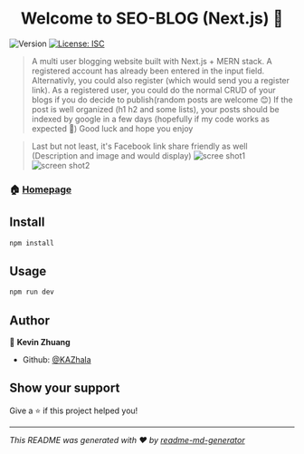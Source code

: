 <h1 align="center">Welcome to SEO-BLOG (Next.js) 👋</h1>
<p>
  <img alt="Version" src="https://img.shields.io/badge/version-1.0.0-blue.svg?cacheSeconds=2592000" />
  <a href="#" target="_blank">
    <img alt="License: ISC" src="https://img.shields.io/badge/License-ISC-yellow.svg" />
  </a>
</p>

> A multi user blogging website built with Next.js + MERN stack. 
> A registered account has already been entered in the input field. Alternativly, you could also register (which would send you a register link).
> As a registered user, you could do the normal CRUD of your blogs if you do decide to publish(random posts are welcome 😊)
> If the post is well organized (h1 h2 and some lists), your posts should be indexed by google in a few days (hopefully if my code works as expected 🤞)
> Good luck and hope you enjoy

> Last but not least, it's Facebook link share friendly as well (Description and image and would display)
![scree shot1](https://bookaz.best/api/product/photo/5dda261a47b990187e10efc2)
![screen shot2](https://bookaz.best/api/product/photo/5dda294e47b990187e10efc6)

### 🏠 [Homepage](https://kazlog.tech/)

## Install

```sh
npm install
```

## Usage

```sh
npm run dev
```

## Author

👤 **Kevin Zhuang**

* Github: [@KAZhala](https://github.com/KAZhala)

## Show your support

Give a ⭐️ if this project helped you!

***
_This README was generated with ❤️ by [readme-md-generator](https://github.com/kefranabg/readme-md-generator)_
